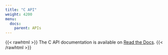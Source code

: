 ```yaml
---
title: "C API"
weight: 4200
menu:
  docs:
    parent: APIs
---
```


{{< rawhtml >}}
The C API documentation is available on 
<a href="https://zenoh-c.readthedocs.io/" target="_blank">Read the Docs</a>.
{{< /rawhtml >}}